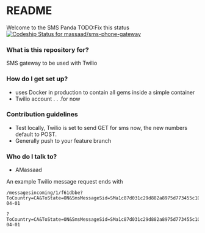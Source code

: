 # README #

Welcome to the SMS Panda TODO:Fix this status  [ ![Codeship Status for massaad/sms-phone-gateway](https://codeship.io/projects/1fe7fe60-3d32-0132-b129-42c319cbceea/status)](https://codeship.io/projects/43223)

### What is this repository for? ###

SMS gateway to be used with Twilio

### How do I get set up? ###

* uses Docker in production to contain all gems inside a simple container
* Twilio account . . .for now


### Contribution guidelines ###

* Test locally, Twilio is set to send GET for sms now, the new numbers default to POST.
* Generally push to your feature branch

### Who do I talk to? ###

* AMassaad

An example Twilio message request ends with
```
/messagesincoming/1/f61dbbe?ToCountry=CA&ToState=ON&SmsMessageSid=SMa1c87d031c29d882a8975d773455c107&NumMedia=0&ToCity=OTTAWA&FromZip=&SmsSid=SMa1c87d031c29d882a8975d773455c107&FromState=ON&SmsStatus=received&FromCity=OTTAWA&Body=Test+&FromCountry=CA&To=%2B16136996738&ToZip=&MessageSid=SMa1c87d031c29d882a8975d773455c107&AccountSid=&From=%2B16138584587&ApiVersion=2010-04-01
```
```
?ToCountry=CA&ToState=ON&SmsMessageSid=SMa1c87d031c29d882a8975d773455c107&NumMedia=0&ToCity=OTTAWA&FromZip=&SmsSid=SMa1c87d031c29d882a8975d773455c107&FromState=ON&SmsStatus=received&FromCity=OTTAWA&Body=Test+&FromCountry=CA&To=%2B16136996738&ToZip=&MessageSid=SMa1c87d031c29d882a8975d773455c107&AccountSid=&From=%2B16138584587&ApiVersion=2010-04-01
```
